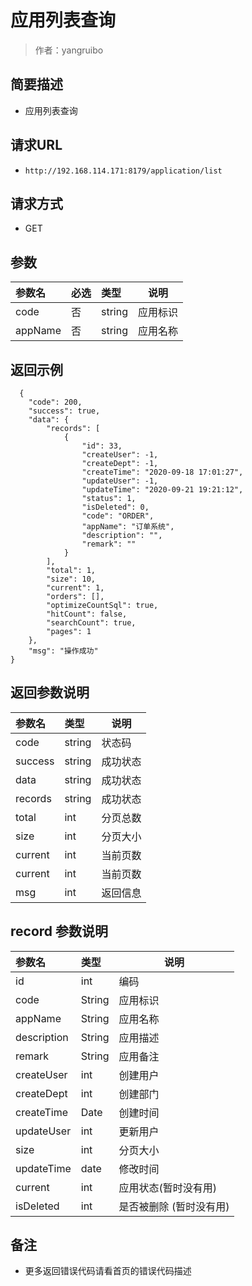 # 应用列表查询

> 作者：yangruibo

## 简要描述

- 应用列表查询

## 请求URL
- ` http://192.168.114.171:8179/application/list `
  
## 请求方式
- GET 

## 参数

|参数名|必选|类型|说明|
|:----    |:---|:----- |-----   |
|code |否  |string |应用标识  |
|appName |否  |string | 应用名称    |

## 返回示例

```
  {
    "code": 200,
    "success": true,
    "data": {
        "records": [
            {
                "id": 33,
                "createUser": -1,
                "createDept": -1,
                "createTime": "2020-09-18 17:01:27",
                "updateUser": -1,
                "updateTime": "2020-09-21 19:21:12",
                "status": 1,
                "isDeleted": 0,
                "code": "ORDER",
                "appName": "订单系统",
                "description": "",
                "remark": ""
            }
        ],
        "total": 1,
        "size": 10,
        "current": 1,
        "orders": [],
        "optimizeCountSql": true,
        "hitCount": false,
        "searchCount": true,
        "pages": 1
    },
    "msg": "操作成功"
}
```

## 返回参数说明

|参数名|类型|说明|
|:-----  |:-----|-----                           |
|code |string   |状态码   |
|success |string   |成功状态   |
|data |string   |成功状态   |
|records |string   |成功状态   |
|total |int   |分页总数   |
|size |int   |分页大小   |
|current |int   |当前页数   |
|current |int   |当前页数   |
|msg |int   |返回信息   |

## record 参数说明

|参数名|类型|说明|
|:-----  |:-----|-----|
|id |int   |编码   |
|code |String   |应用标识   |
|appName |String   |应用名称   |
|description |String   |应用描述   |
|remark |String   |应用备注   |
|createUser |int   |创建用户   |
|createDept |int   |创建部门   |
|createTime |Date   |创建时间   |
|updateUser |int  |更新用户  |
|size |int   |分页大小   |
|updateTime |date   |修改时间   |
|current |int   |应用状态(暂时没有用)   |
|isDeleted |int   |是否被删除 (暂时没有用)   |




## 备注 

- 更多返回错误代码请看首页的错误代码描述
